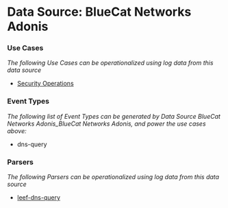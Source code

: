 Data Source: BlueCat Networks Adonis
====================================

### Use Cases

_The following Use Cases can be operationalized using log data from this data source_

* [Security Operations](usecase_security_operations.md)


### Event Types

_The following list of Event Types can be generated by Data Source BlueCat Networks Adonis_BlueCat Networks Adonis, and power the use cases above:_

- dns-query


### Parsers

_The following Parsers can be operationalized using log data from this data source_

* [leef-dns-query](parserContent_leef-dns-query.md)
